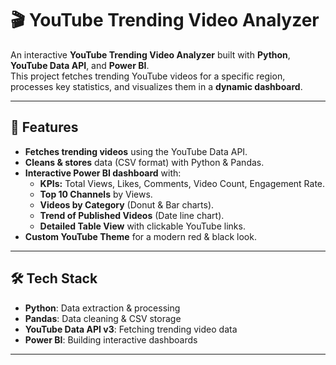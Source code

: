 # 🎬 YouTube Trending Video Analyzer

An interactive **YouTube Trending Video Analyzer** built with **Python**, **YouTube Data API**, and **Power BI**.  
This project fetches trending YouTube videos for a specific region, processes key statistics, and visualizes them in a **dynamic dashboard**.

---

## 🚀 Features
- **Fetches trending videos** using the YouTube Data API.
- **Cleans & stores** data (CSV format) with Python & Pandas.
- **Interactive Power BI dashboard** with:
  - **KPIs:** Total Views, Likes, Comments, Video Count, Engagement Rate.
  - **Top 10 Channels** by Views.
  - **Videos by Category** (Donut & Bar charts).
  - **Trend of Published Videos** (Date line chart).
  - **Detailed Table View** with clickable YouTube links.
- **Custom YouTube Theme** for a modern red & black look.

---

## 🛠️ Tech Stack
- **Python**: Data extraction & processing  
- **Pandas**: Data cleaning & CSV storage  
- **YouTube Data API v3**: Fetching trending video data  
- **Power BI**: Building interactive dashboards  

---
